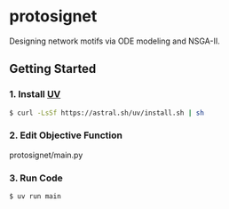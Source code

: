 # protosignet

Designing network motifs via ODE modeling and NSGA-II.

## Getting Started

### 1. Install [UV](https://docs.astral.sh/uv/getting-started/installation/)

```bash
$ curl -LsSf https://astral.sh/uv/install.sh | sh
```

### 2. Edit Objective Function

protosignet/main.py

### 3. Run Code

```bash
$ uv run main
```
